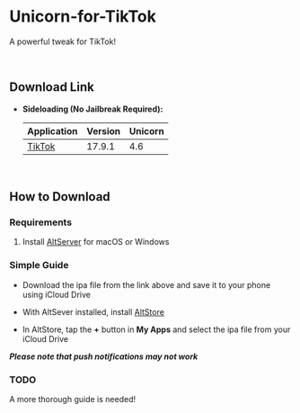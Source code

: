 # Unicorn-for-TikTok
A powerful tweak for TikTok!


&nbsp;

## Download Link

* **Sideloading (No Jailbreak Required):** 
   
    | Application | Version | Unicorn |
    | --- | --- | --- |
    | [TikTok](https://mega.nz/file/EE5TwSRY#XcE_nyLCIcJyzK5nHGjwQzTIs4EKmjxUf2Y66vJFork) | 17.9.1 | 4.6 |

        
&nbsp;

## How to Download

### Requirements

1. Install [AltServer](https://altstore.io/) for macOS or Windows 

### Simple Guide

* Download the ipa file from the link above and save it to your phone using iCloud Drive 

* With AltSever installed, install [AltStore](https://altstore.io/faq/)  

* In AltStore, tap the **+** button in **My Apps** and select the ipa file from your iCloud Drive 


***Please note that push notifications may not work***


### TODO 
A more thorough guide is needed!  
